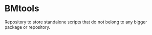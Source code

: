 # BMtools
Repository to store standalone scripts that do not belong to any bigger package or repository.
